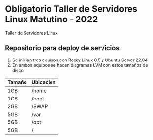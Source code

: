 # Obligatorio Taller de Servidores Linux Matutino - 2022
Taller de Servidores Linux
## Repositorio para deploy de servicios 
1. Se inician tres equipos con Rocky Linux 8.5 y Ubuntu Server 22.04
2. En ambos equipos se hacen diagramas LVM con estos tamaños de disco

| Tamaño | Ubicacion |
| ----------- | ----------- |
| 1GB | /home |
| 1GB | /boot |
| 2GB | /SWAP|
| 5GB | /var |
| 5GB | /opt |
| 5GB | /    |

